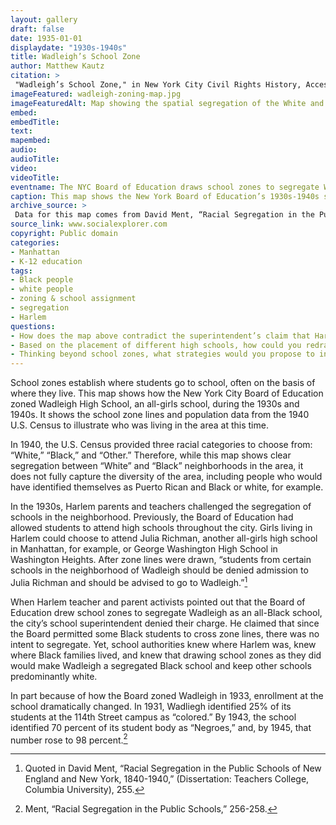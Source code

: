 ```yaml
--- 
layout: gallery
draft: false
date: 1935-01-01
displaydate: "1930s-1940s"
title: Wadleigh’s School Zone
author: Matthew Kautz
citation: >
 "Wadleigh’s School Zone," in New York City Civil Rights History, Accessed: [Month Day, Year], https://nyccivilrightshistory.org/site-preview/topics/black-latina-women/lucile-spence/wadleigh-zoning-map.
imageFeatured: wadleigh-zoning-map.jpg
imageFeaturedAlt: Map showing the spatial segregation of the White and Black populations in upper Manhattan
embed: 
embedTitle: 
text: 
mapembed: 
audio: 
audioTitle: 
video: 
videoTitle: 
eventname: The NYC Board of Education draws school zones to segregate Wadleigh as an all-Black school.
caption: This map shows the New York Board of Education’s 1930s-1940s school zone for Wadleigh High School and U.S. Census data for the area’s racial population as of 1940.
archive_source: > 
 Data for this map comes from David Ment, “Racial Segregation in the Public Schools of New England and New York, 1840-1940,” (Dissertation: Teachers College, Columbia University), 256 and Social Explorer; U.S. Census Bureau. Total Population: White; Total Population: Black, 1940. Prepared by Social Explorer. www.socialexplorer.com (accessed October 30 2021). 
source_link: www.socialexplorer.com
copyright: Public domain
categories: 
- Manhattan
- K-12 education
tags: 
- Black people
- white people
- zoning & school assignment
- segregation
- Harlem
questions:
- How does the map above contradict the superintendent’s claim that Harlem’s schools were not segregated?
- Based on the placement of different high schools, how could you redraw the Wadleigh School Zone to promote integration?
- Thinking beyond school zones, what strategies would you propose to integrate schools, and why? What potential drawbacks would you be concerned about?
---
```


School zones establish where students go to school, often on the basis of where they live. This map shows how the New York City Board of Education zoned Wadleigh High School, an all-girls school, during the 1930s and 1940s. It shows the school zone lines and population data from the 1940 U.S. Census to illustrate who was living in the area at this time.

In 1940, the U.S. Census provided three racial categories to choose from: “White,” “Black,” and “Other.” Therefore, while this map shows clear segregation between “White” and “Black” neighborhoods in the area, it does not fully capture the diversity of the area, including people who would have identified themselves as Puerto Rican and Black or white, for example.

In the 1930s, Harlem parents and teachers challenged the segregation of schools in the neighborhood. Previously, the Board of Education had allowed students to attend high schools throughout the city. Girls living in Harlem could choose to attend Julia Richman, another all-girls high school in Manhattan, for example, or George Washington High School in Washington Heights. After zone lines were drawn, “students from certain schools in the neighborhood of Wadleigh should be denied admission to Julia Richman and should be advised to go to Wadleigh.”[^1]

When Harlem teacher and parent activists pointed out that the Board of Education drew school zones to segregate Wadleigh as an all-Black school, the city’s school superintendent denied their charge. He claimed  that since the Board permitted some Black students to cross zone lines, there was no intent to segregate. Yet, school authorities knew where Harlem was, knew where Black families lived, and knew that  drawing school zones as they did would make Wadleigh a segregated Black school and keep other schools predominantly white.

In part because of how the Board zoned Wadleigh in 1933, enrollment at the school dramatically changed. In 1931, Wadliegh identified 25% of its students at the 114th Street campus as “colored.” By 1943, the school identified 70 percent of its student body as “Negroes,” and, by 1945, that number rose to 98 percent.[^2]  

[^1]: Quoted in David Ment, “Racial Segregation in the Public Schools of New England and New York, 1840-1940,” (Dissertation: Teachers College, Columbia University), 255.

[^2]: Ment, “Racial Segregation in the Public Schools,” 256-258.
